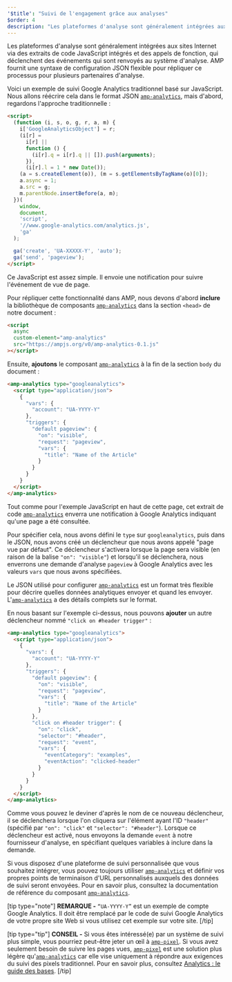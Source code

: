 ```yaml
---
'$title': "Suivi de l'engagement grâce aux analyses"
$order: 4
description: "Les plateformes d'analyse sont généralement intégrées aux sites Internet via des extraits de code JavaScript intégrés et des appels de fonction, qui déclenchent des événements qui sont renvoyés au système d'analyse."
---
```


Les plateformes d'analyse sont généralement intégrées aux sites Internet via des extraits de code JavaScript intégrés et des appels de fonction, qui déclenchent des événements qui sont renvoyés au système d'analyse. AMP fournit une syntaxe de configuration JSON flexible pour répliquer ce processus pour plusieurs partenaires d'analyse.

Voici un exemple de suivi Google Analytics traditionnel basé sur JavaScript. Nous allons réécrire cela dans le format JSON [`amp-analytics`](../../../../documentation/components/reference/amp-analytics.md), mais d'abord, regardons l'approche traditionnelle :

```html
<script>
  (function (i, s, o, g, r, a, m) {
    i['GoogleAnalyticsObject'] = r;
    (i[r] =
      i[r] ||
      function () {
        (i[r].q = i[r].q || []).push(arguments);
      }),
      (i[r].l = 1 * new Date());
    (a = s.createElement(o)), (m = s.getElementsByTagName(o)[0]);
    a.async = 1;
    a.src = g;
    m.parentNode.insertBefore(a, m);
  })(
    window,
    document,
    'script',
    '//www.google-analytics.com/analytics.js',
    'ga'
  );

  ga('create', 'UA-XXXXX-Y', 'auto');
  ga('send', 'pageview');
</script>
```

Ce JavaScript est assez simple. Il envoie une notification pour suivre l'événement de vue de page.

Pour répliquer cette fonctionnalité dans AMP, nous devons d'abord **inclure** la bibliothèque de composants [`amp-analytics`](../../../../documentation/components/reference/amp-analytics.md) dans la section `<head>` de notre document :

```html
<script
  async
  custom-element="amp-analytics"
  src="https://ampjs.org/v0/amp-analytics-0.1.js"
></script>
```

Ensuite, **ajoutons** le composant [`amp-analytics`](../../../../documentation/components/reference/amp-analytics.md) à la fin de la section `body` du document :

```html
<amp-analytics type="googleanalytics">
  <script type="application/json">
    {
      "vars": {
        "account": "UA-YYYY-Y"
      },
      "triggers": {
        "default pageview": {
          "on": "visible",
          "request": "pageview",
          "vars": {
            "title": "Name of the Article"
          }
        }
      }
    }
  </script>
</amp-analytics>
```

Tout comme pour l'exemple JavaScript en haut de cette page, cet extrait de code [`amp-analytics`](../../../../documentation/components/reference/amp-analytics.md) enverra une notification à Google Analytics indiquant qu'une page a été consultée.

Pour spécifier cela, nous avons défini le `type` sur `googleanalytics`, puis dans le JSON, nous avons créé un déclencheur que nous avons appelé "page vue par défaut". Ce déclencheur s'activera lorsque la page sera visible (en raison de la balise `"on": "visible"`) et lorsqu'il se déclenchera, nous enverrons une demande d'analyse `pageview` à Google Analytics avec les valeurs `vars` que nous avons spécifiées.

Le JSON utilisé pour configurer [`amp-analytics`](../../../../documentation/components/reference/amp-analytics.md) est un format très flexible pour décrire quelles données analytiques envoyer et quand les envoyer. L'[`amp-analytics`](../../../../documentation/components/reference/amp-analytics.md) a des détails complets sur le format.

En nous basant sur l'exemple ci-dessus, nous pouvons **ajouter** un autre déclencheur nommé `"click on #header trigger"` :

```html
<amp-analytics type="googleanalytics">
  <script type="application/json">
    {
      "vars": {
        "account": "UA-YYYY-Y"
      },
      "triggers": {
        "default pageview": {
          "on": "visible",
          "request": "pageview",
          "vars": {
            "title": "Name of the Article"
          }
        },
        "click on #header trigger": {
          "on": "click",
          "selector": "#header",
          "request": "event",
          "vars": {
            "eventCategory": "examples",
            "eventAction": "clicked-header"
          }
        }
      }
    }
  </script>
</amp-analytics>
```

Comme vous pouvez le deviner d'après le nom de ce nouveau déclencheur, il se déclenchera lorsque l'on cliquera sur l'élément ayant l'ID `"header"` (spécifié par `"on": "click"` et `"selector": "#header"`). Lorsque ce déclencheur est activé, nous envoyons la demande `event` à notre fournisseur d'analyse, en spécifiant quelques variables à inclure dans la demande.

Si vous disposez d'une plateforme de suivi personnalisée que vous souhaitez intégrer, vous pouvez toujours utiliser [`amp-analytics`](../../../../documentation/components/reference/amp-analytics.md) et définir vos propres points de terminaison d'URL personnalisés auxquels des données de suivi seront envoyées. Pour en savoir plus, consultez la documentation de référence du composant [`amp-analytics`](../../../../documentation/components/reference/amp-analytics.md).

[tip type="note"] **REMARQUE -** `“UA-YYYY-Y”` est un exemple de compte Google Analytics. Il doit être remplacé par le code de suivi Google Analytics de votre propre site Web si vous utilisez cet exemple sur votre site. [/tip]

[tip type="tip"] **CONSEIL -** Si vous êtes intéressé(e) par un système de suivi plus simple, vous pourriez peut-être jeter un œil à [`amp-pixel`](../../../../documentation/components/reference/amp-pixel.md). Si vous avez seulement besoin de suivre les pages vues, [`amp-pixel`](../../../../documentation/components/reference/amp-pixel.md) est une solution plus légère qu'[`amp-analytics`](../../../../documentation/components/reference/amp-analytics.md) car elle vise uniquement à répondre aux exigences du suivi des pixels traditionnel. Pour en savoir plus, consultez [Analytics : le guide des bases](../../../../documentation/guides-and-tutorials/optimize-measure/configure-analytics/analytics_basics.md). [/tip]
